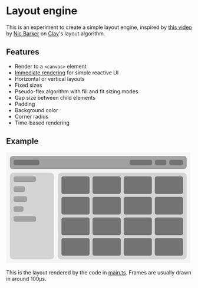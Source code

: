 # Layout engine

This is an experiment to create a simple layout engine, inspired by [this video](https://www.youtube.com/watch?v=by9lQvpvMIc) by [Nic Barker](https://github.com/nicbarker) on [Clay](https://github.com/nicbarker/clay)'s layout algorithm.

## Features

- Render to a `<canvas>` element
- [Immediate rendering](<https://en.wikipedia.org/wiki/Immediate_mode_(computer_graphics)>) for simple reactive UI
- Horizontal or vertical layouts
- Fixed sizes
- Pseudo-flex algorithm with fill and fit sizing modes
- Gap size between child elements
- Padding
- Background color
- Corner radius
- Time-based rendering

## Example

![an example of an image rendered by this project, mimicking the layout of a webpage, with a header containing links, a sidebar and a main content with a grid of images](demo.png)

This is the layout rendered by the code in [main.ts](./src/main.ts). Frames are usually drawn in around 100µs.
